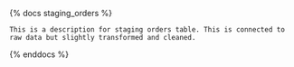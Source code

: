 {% docs staging_orders %}

    This is a description for staging orders table. This is connected to raw data but slightly transformed and cleaned.

{% enddocs %}